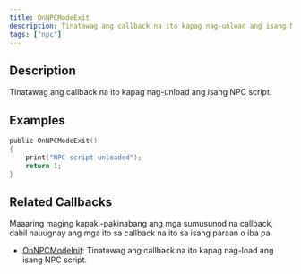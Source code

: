 ```yaml
---
title: OnNPCModeExit
description: Tinatawag ang callback na ito kapag nag-unload ang isang NPC script.
tags: ["npc"]
---
```


## Description

Tinatawag ang callback na ito kapag nag-unload ang isang NPC script.


## Examples

```c
public OnNPCModeExit()
{
    print("NPC script unloaded");
    return 1;
}
```


## Related Callbacks

Maaaring maging kapaki-pakinabang ang mga sumusunod na callback, dahil nauugnay ang mga ito sa callback na ito sa isang paraan o iba pa.

- [OnNPCModeInit](OnNPCModeInit): Tinatawag ang callback na ito kapag nag-load ang isang NPC script.